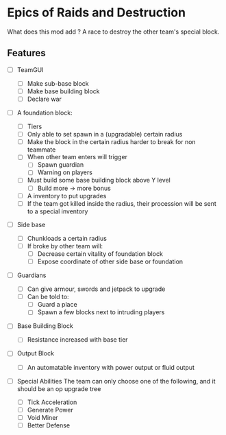 # Epics of Raids and Destruction

What does this mod add ? A race to destroy the other team's special block.

## Features

- [ ] TeamGUI

  - [ ] Make sub-base block
  - [ ] Make base building block
  - [ ] Declare war

- [ ] A foundation block:

  - [ ] Tiers
  - [ ] Only able to set spawn in a (upgradable) certain radius
  - [ ] Make the block in the certain radius harder to break for non teammate
  - [ ] When other team enters will trigger
    - [ ] Spawn guardian
    - [ ] Warning on players
  - [ ] Must build some base building block above Y level
    - [ ] Build more -> more bonus
  - [ ] A inventory to put upgrades
  - [ ] If the team got killed inside the radius, their procession will be sent to a special inventory

- [ ] Side base

  - [ ] Chunkloads a certain radius
  - [ ] If broke by other team will:
    - [ ] Decrease certain vitality of foundation block
    - [ ] Expose coordinate of other side base or foundation

- [ ] Guardians

  - [ ] Can give armour, swords and jetpack to upgrade
  - [ ] Can be told to:
    - [ ] Guard a place
    - [ ] Spawn a few blocks next to intruding players

- [ ] Base Building Block

  - [ ] Resistance increased with base tier

- [ ] Output Block

  - [ ] An automatable inventory with power output or fluid output

- [ ] Special Abilities
    The team can only choose one of the following, and it should be an op upgrade tree 
  - [ ] Tick Acceleration
  - [ ] Generate Power
  - [ ] Void Miner
  - [ ] Better Defense